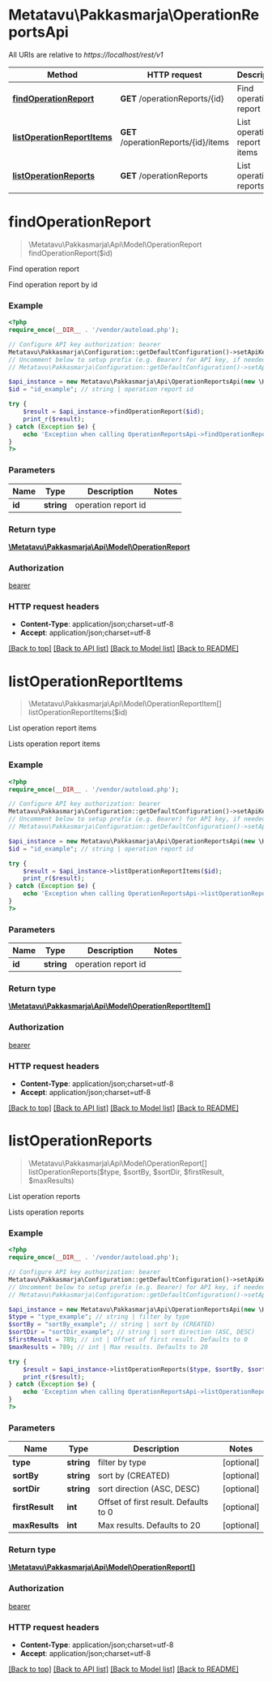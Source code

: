 # Metatavu\Pakkasmarja\OperationReportsApi

All URIs are relative to *https://localhost/rest/v1*

Method | HTTP request | Description
------------- | ------------- | -------------
[**findOperationReport**](OperationReportsApi.md#findOperationReport) | **GET** /operationReports/{id} | Find operation report
[**listOperationReportItems**](OperationReportsApi.md#listOperationReportItems) | **GET** /operationReports/{id}/items | List operation report items
[**listOperationReports**](OperationReportsApi.md#listOperationReports) | **GET** /operationReports | List operation reports


# **findOperationReport**
> \Metatavu\Pakkasmarja\Api\Model\OperationReport findOperationReport($id)

Find operation report

Find operation report by id

### Example
```php
<?php
require_once(__DIR__ . '/vendor/autoload.php');

// Configure API key authorization: bearer
Metatavu\Pakkasmarja\Configuration::getDefaultConfiguration()->setApiKey('Authorization', 'YOUR_API_KEY');
// Uncomment below to setup prefix (e.g. Bearer) for API key, if needed
// Metatavu\Pakkasmarja\Configuration::getDefaultConfiguration()->setApiKeyPrefix('Authorization', 'Bearer');

$api_instance = new Metatavu\Pakkasmarja\Api\OperationReportsApi(new \Http\Adapter\Guzzle6\Client());
$id = "id_example"; // string | operation report id

try {
    $result = $api_instance->findOperationReport($id);
    print_r($result);
} catch (Exception $e) {
    echo 'Exception when calling OperationReportsApi->findOperationReport: ', $e->getMessage(), PHP_EOL;
}
?>
```

### Parameters

Name | Type | Description  | Notes
------------- | ------------- | ------------- | -------------
 **id** | **string**| operation report id |

### Return type

[**\Metatavu\Pakkasmarja\Api\Model\OperationReport**](../Model/OperationReport.md)

### Authorization

[bearer](../../README.md#bearer)

### HTTP request headers

 - **Content-Type**: application/json;charset=utf-8
 - **Accept**: application/json;charset=utf-8

[[Back to top]](#) [[Back to API list]](../../README.md#documentation-for-api-endpoints) [[Back to Model list]](../../README.md#documentation-for-models) [[Back to README]](../../README.md)

# **listOperationReportItems**
> \Metatavu\Pakkasmarja\Api\Model\OperationReportItem[] listOperationReportItems($id)

List operation report items

Lists operation report items

### Example
```php
<?php
require_once(__DIR__ . '/vendor/autoload.php');

// Configure API key authorization: bearer
Metatavu\Pakkasmarja\Configuration::getDefaultConfiguration()->setApiKey('Authorization', 'YOUR_API_KEY');
// Uncomment below to setup prefix (e.g. Bearer) for API key, if needed
// Metatavu\Pakkasmarja\Configuration::getDefaultConfiguration()->setApiKeyPrefix('Authorization', 'Bearer');

$api_instance = new Metatavu\Pakkasmarja\Api\OperationReportsApi(new \Http\Adapter\Guzzle6\Client());
$id = "id_example"; // string | operation report id

try {
    $result = $api_instance->listOperationReportItems($id);
    print_r($result);
} catch (Exception $e) {
    echo 'Exception when calling OperationReportsApi->listOperationReportItems: ', $e->getMessage(), PHP_EOL;
}
?>
```

### Parameters

Name | Type | Description  | Notes
------------- | ------------- | ------------- | -------------
 **id** | **string**| operation report id |

### Return type

[**\Metatavu\Pakkasmarja\Api\Model\OperationReportItem[]**](../Model/OperationReportItem.md)

### Authorization

[bearer](../../README.md#bearer)

### HTTP request headers

 - **Content-Type**: application/json;charset=utf-8
 - **Accept**: application/json;charset=utf-8

[[Back to top]](#) [[Back to API list]](../../README.md#documentation-for-api-endpoints) [[Back to Model list]](../../README.md#documentation-for-models) [[Back to README]](../../README.md)

# **listOperationReports**
> \Metatavu\Pakkasmarja\Api\Model\OperationReport[] listOperationReports($type, $sortBy, $sortDir, $firstResult, $maxResults)

List operation reports

Lists operation reports

### Example
```php
<?php
require_once(__DIR__ . '/vendor/autoload.php');

// Configure API key authorization: bearer
Metatavu\Pakkasmarja\Configuration::getDefaultConfiguration()->setApiKey('Authorization', 'YOUR_API_KEY');
// Uncomment below to setup prefix (e.g. Bearer) for API key, if needed
// Metatavu\Pakkasmarja\Configuration::getDefaultConfiguration()->setApiKeyPrefix('Authorization', 'Bearer');

$api_instance = new Metatavu\Pakkasmarja\Api\OperationReportsApi(new \Http\Adapter\Guzzle6\Client());
$type = "type_example"; // string | filter by type
$sortBy = "sortBy_example"; // string | sort by (CREATED)
$sortDir = "sortDir_example"; // string | sort direction (ASC, DESC)
$firstResult = 789; // int | Offset of first result. Defaults to 0
$maxResults = 789; // int | Max results. Defaults to 20

try {
    $result = $api_instance->listOperationReports($type, $sortBy, $sortDir, $firstResult, $maxResults);
    print_r($result);
} catch (Exception $e) {
    echo 'Exception when calling OperationReportsApi->listOperationReports: ', $e->getMessage(), PHP_EOL;
}
?>
```

### Parameters

Name | Type | Description  | Notes
------------- | ------------- | ------------- | -------------
 **type** | **string**| filter by type | [optional]
 **sortBy** | **string**| sort by (CREATED) | [optional]
 **sortDir** | **string**| sort direction (ASC, DESC) | [optional]
 **firstResult** | **int**| Offset of first result. Defaults to 0 | [optional]
 **maxResults** | **int**| Max results. Defaults to 20 | [optional]

### Return type

[**\Metatavu\Pakkasmarja\Api\Model\OperationReport[]**](../Model/OperationReport.md)

### Authorization

[bearer](../../README.md#bearer)

### HTTP request headers

 - **Content-Type**: application/json;charset=utf-8
 - **Accept**: application/json;charset=utf-8

[[Back to top]](#) [[Back to API list]](../../README.md#documentation-for-api-endpoints) [[Back to Model list]](../../README.md#documentation-for-models) [[Back to README]](../../README.md)

